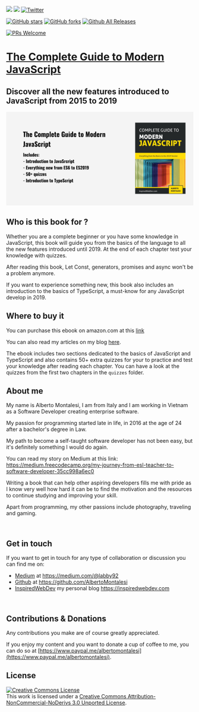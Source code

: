 [![](https://img.shields.io/badge/Donate-PayPal-blue.svg)](https://www.paypal.me/albertomontalesi)
[![](https://img.shields.io/badge/Follow-Medium-green.svg)](https://medium.com/@labby92)
[![Twitter](https://img.shields.io/twitter/url/https/github.com/AlbertoMontalesi/JavaScript-es6-and-beyond-ebook.svg?style=social)](https://twitter.com/intent/tweet?text=Wow:&url=https%3A%2F%2Fgithub.com%2FAlbertoMontalesi%2FJavaScript-es6-and-beyond-ebook)

[![GitHub stars](https://img.shields.io/github/stars/AlbertoMontalesi/JavaScript-es6-and-beyond-ebook.svg)](https://github.com/AlbertoMontalesi/JavaScript-es6-and-beyond-ebook/stargazers)
[![GitHub forks](https://img.shields.io/github/forks/AlbertoMontalesi/JavaScript-es6-and-beyond-ebook.svg)](https://github.com/AlbertoMontalesi/JavaScript-es6-and-beyond-ebook/network)
[![Github All Releases](https://img.shields.io/github/downloads/AlbertoMontalesi/JavaScript-es6-and-beyond-ebook/total.svg)](https://github.com/AlbertoMontalesi/JavaScript-es6-and-beyond-ebook)

[![PRs Welcome](https://img.shields.io/badge/PRs-welcome-brightgreen.svg?style=flat-square)](https://github.com/AlbertoMontalesi/JavaScript-es6-and-beyond-ebook/pulls)


# [The Complete Guide to Modern JavaScript ](https://www.amazon.com/dp/B07S2M3FVV)

## Discover all the new features introduced to JavaScript from 2015 to 2019

![book-cover](/assets/banner.png)

## Who is this book for ?

Whether you are a complete beginner or you have some knowledge in JavaScript, this book will guide you from the basics of the language to all the new features introduced until 2019. At the end of each chapter test your knowledge with quizzes.

After reading this book, Let Const, generators, promises and async won't be a problem anymore.

If you want to experience something new, this book also includes an introduction to the basics of TypeScript, a must-know for any JavaScript develop in 2019.

## Where to buy it

You can purchase this ebook on amazon.com at this [link](https://www.amazon.com/dp/B07S2M3FVV)

You can also read my articles on my blog [here](https://www.inspiredwebdev.com/).

The ebook includes two sections dedicated to the basics of JavaScript and TypeScript and also contains 50+ extra quizzes for your to practice and test your knowledge after reading each chapter.
You can have a look at the quizzes from the first two chapters in the `quizzes` folder.

## About me

My name is Alberto Montalesi, I am from Italy and I am working in Vietnam as a Software Developer creating enterprise software.

My passion for programming started late in life, in 2016 at the age of 24 after a bachelor's degree in Law.

My path to become a self-taught software developer has not been easy, but it's definitely something I would do again.

You can read my story on Medium at this link: https://medium.freecodecamp.org/my-journey-from-esl-teacher-to-software-developer-35cc998a6ec0

Writing a book that can help other aspiring developers fills me with pride as I know very well how hard it can be to find the motivation and the resources to continue studying and improving your skill.

Apart from programming, my other passions include photography, traveling and gaming.

&nbsp;

## Get in touch

If you want to get in touch for any type of collaboration or discussion you can find me on:

- [Medium](https://medium.com/@labby92) at https://medium.com/@labby92
- [Github](https://github.com/AlbertoMontalesi) at https://github.com/AlbertoMontalesi
- [InspiredWebDev](https://inspiredwebdev.com) my personal blog https://inspiredwebdev.com
  
&nbsp;

## Contributions & Donations

Any contributions you make are of course greatly appreciated.

If you enjoy my content and you want to donate a cup of coffee to me, you can do so at [https://www.paypal.me/albertomontalesi](https://www.paypal.me/albertomontalesi).


## License

<a rel="license" href="http://creativecommons.org/licenses/by-nc-nd/3.0/"><img alt="Creative Commons License" style="border-width:0" src="https://i.creativecommons.org/l/by-nc-nd/3.0/88x31.png" /></a><br />This work is licensed under a <a rel="license" href="http://creativecommons.org/licenses/by-nc-nd/3.0/">Creative Commons Attribution-NonCommercial-NoDerivs 3.0 Unported License</a>.
